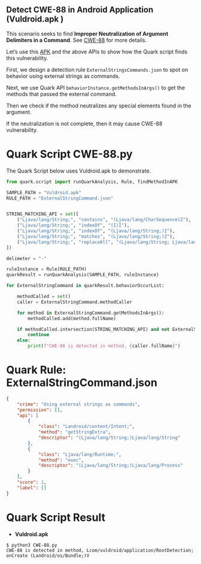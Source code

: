 Detect CWE-88 in Android Application (Vuldroid.apk )
-----------------------------------------------------------------------
This scenario seeks to find **Improper Neutralization of Argument Delimiters in a Command**. See [CWE-88](https://cwe.mitre.org/data/definitions/88.html) for more details.

Let’s use this [APK](https://github.com/jaiswalakshansh/Vuldroid) and the above APIs to show how the Quark script finds this vulnerability.

First, we design a detection rule ``ExternalStringsCommands.json`` to spot on behavior using external strings as commands.

Next, we use Quark API ``behaviorInstance.getMethodsInArgs()`` to get the methods that passed the external command.

Then we check if the method neutralizes any special elements found in the argument.

If the neutralization is not complete, then it may cause CWE-88 vulnerability.


Quark Script CWE-88.py
=======================

The Quark Script below uses Vuldroid.apk to demonstrate.

``` python
from quark.script import runQuarkAnalysis, Rule, findMethodInAPK

SAMPLE_PATH = "Vuldroid.apk"
RULE_PATH = "ExternalStringCommand.json"


STRING_MATCHING_API = set([
    ("Ljava/lang/String;", "contains", "(Ljava/lang/CharSequence)Z"),
    ("Ljava/lang/String;", "indexOf", "(I)I"),
    ("Ljava/lang/String;", "indexOf", "(Ljava/lang/String;)I"),
    ("Ljava/lang/String;", "matches", "(Ljava/lang/String;)Z"),
    ("Ljava/lang/String;", "replaceAll", "(Ljava/lang/String; Ljava/lang/String;)Ljava/lang/String;")
])

delimeter = "-"

ruleInstance = Rule(RULE_PATH)
quarkResult = runQuarkAnalysis(SAMPLE_PATH, ruleInstance)

for ExternalStringCommand in quarkResult.behaviorOccurList:

    methodCalled = set()
    caller = ExternalStringCommand.methodCaller

    for method in ExternalStringCommand.getMethodsInArgs():
        methodCalled.add(method.fullName)

    if methodCalled.intersection(STRING_MATCHING_API) and not ExternalStringCommand.hasString(delimeter):
        continue
    else:
        print(f"CWE-88 is detected in method, {caller.fullName}")

```
                
Quark Rule: ExternalStringCommand.json
=========================================

```json
{
    "crime": "Using external strings as commands",
    "permission": [],
    "api": [
        {
            "class": "Landroid/content/Intent;",
            "method": "getStringExtra",
            "descriptor": "(Ljava/lang/String;)Ljava/lang/String"
        },
        {
            "class": "Ljava/lang/Runtime;",
            "method": "exec",
            "descriptor": "(Ljava/lang/String;)Ljava/lang/Process"
        }
    ],
    "score": 1,
    "label": []
}
```

Quark Script Result
======================
- **Vuldroid.apk**

```
$ python3 CWE-88.py
CWE-88 is detected in method, Lcom/vuldroid/application/RootDetection; onCreate (Landroid/os/Bundle;)V
```

